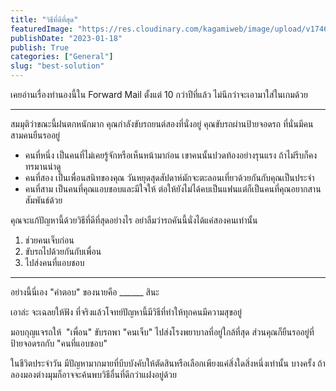 ```yaml
---
title: "วิธีที่ดีที่สุด"
featuredImage: "https://res.cloudinary.com/kagamiweb/image/upload/v1746286292/blog.coregamehd.com/best-solution.jpg"
publishDate: "2023-01-18"
publish: True
categories: ["General"]
slug: "best-solution"
---
```



เคยอ่านเรื่องทำนองนี้ใน Forward Mail ตั้งแต่ 10 กว่าปีที่แล้ว ไม่นึกว่าจะเอามาใส่ในเกมด้วย

---

สมมุติว่าขณะนี้ฝนตกหนักมาก คุณกำลังขับรถยนต์สองที่นั่งอยู่ คุณขับรถผ่านป้ายจอดรถ ที่นั่นมีคนสามคนยืนรออยู่

- คนที่หนึ่ง เป็นคนที่ไม่เคยรู้จักหรือเห็นหน้ามาก่อน เขาคนนั้นปวดท้องอย่างรุนแรง ถ้าไม่รีบก็คงทรมานน่าดู
- คนที่สอง เป็นเพื่อนสนิทของคุณ วันหยุดสุดสัปดาห์มักจะตะลอนเที่ยวด้วยกันกับคุณเป็นประจำ
- คนที่สาม เป็นคนที่คุณแอบชอบและมีใจให้ ต่อให้ยังไม่ได้คบเป็นแฟนแต่ก็เป็นคนที่คุณอยากสานสัมพันธ์ด้วย

คุณจะแก้ปัญหานี้ด้วยวิธีที่ดีที่สุดอย่างไร อย่าลืมว่ารถคันนี้นั่งได้แค่สองคนเท่านั้น

1. ช่วยคนเจ็บก่อน
2. ขับรถไปด้วยกันกับเพื่อน
3. ไปส่งคนที่แอบชอบ

---


อย่างนี้นี่เอง "คำตอบ" ของนายคือ ______ สินะ

เอาล่ะ จะเฉลยให้ฟัง ที่จริงแล้วโจทย์ปัญหานี้มีวิธีที่ทำให้ทุกคนมีความสุขอยู่

มอบกุญแจรถให้  "เพื่อน" ขับรถพา "คนเจ็บ" ไปส่งโรงพยาบาลที่อยู่ใกล้ที่สุด ส่วนคุณก็ยืนรออยู่ที่ป้ายจอดรถกับ "คนที่แอบชอบ"

ในชีวิตประจำวัน มีปัญหามากมายที่บีบบังคับให้ตัดสินหรือเลือกเพียงแค่สิ่งใดสิ่งหนึ่งเท่านั้น บางครั้ง ถ้าลองมองต่างมุมก็อาจจะค้นพบวิธีอื่นที่ดีกว่าแฝงอยู่ด้วย
